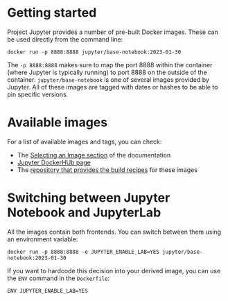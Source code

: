 # Getting started

Project Jupyter provides a number of pre-built Docker images. These can be used directly from the command line:

```
docker run -p 8888:8888 jupyter/base-notebook:2023-01-30
```

The `-p 8888:8888` makes sure to map the port 8888 within the container (where Jupyter is typically running)
to port 8888 on the outside of the container. `jupyter/base-notebook` is one of several images provided
by Jupyter. All of these images are tagged with dates or hashes to be able to pin specific versions.

# Available images

For a list of available images and tags, you can check:

* The [Selecting an Image section](https://jupyter-docker-stacks.readthedocs.io/en/latest/using/selecting.html) of the documentation
* [Jupyter DockerHUb page](https://hub.docker.com/u/jupyter)
* The [repository that provides the build recipes](https://github.com/jupyter/docker-stacks) for these images

# Switching between Jupyter Notebook and JupyterLab

All the images contain both frontends. You can switch between them using an environment variable:

```
docker run -p 8888:8888 -e JUPYTER_ENABLE_LAB=YES jupyter/base-notebook:2023-01-30
```

If you want to hardcode this decision into your derived image, you can use the `ENV` command in the `Dockerfile`:

```
ENV JUPYTER_ENABLE_LAB=YES
```
